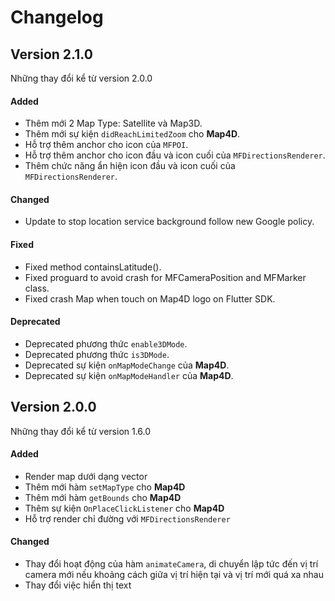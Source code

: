 # Changelog

## Version 2.1.0

Những thay đổi kể từ version 2.0.0

#### Added

- Thêm mới 2 Map Type: Satellite và Map3D.
- Thêm mới sự kiện `didReachLimitedZoom` cho **Map4D**.
- Hỗ trợ thêm anchor cho icon của `MFPOI`.
- Hỗ trợ thêm anchor cho icon đầu và icon cuối của `MFDirectionsRenderer`.
- Thêm chức năng ẩn hiện icon đầu và icon cuối của `MFDirectionsRenderer`.

#### Changed

- Update to stop location service background follow new Google policy.

#### Fixed

- Fixed method containsLatitude().
- Fixed proguard to avoid crash for MFCameraPosition and MFMarker class.
- Fixed crash Map when touch on Map4D logo on Flutter SDK.

#### Deprecated

- Deprecated phương thức `enable3DMode`.
- Deprecated phương thức `is3DMode`.
- Deprecated sự kiện `onMapModeChange` của **Map4D**.
- Deprecated sự kiện `onMapModeHandler` của **Map4D**.

## Version 2.0.0

Những thay đổi kể từ version 1.6.0

#### Added

- Render map dưới dạng vector
- Thêm mới hàm `setMapType` cho **Map4D** 
- Thêm mới hàm `getBounds` cho **Map4D**
- Thêm sự kiện `OnPlaceClickListener` cho **Map4D**
- Hỗ trợ render chỉ đường với `MFDirectionsRenderer`

#### Changed

- Thay đổi hoạt động của hàm `animateCamera`, di chuyển lập tức đến vị trí camera mới nếu khoảng cách giữa vị trí hiện tại và vị trí mới quá xa nhau
- Thay đổi việc hiển thị text

<!-- #### Deprecated -->


<!-- #### Removed -->


<!-- #### Fixed -->


<!-- #### Security -->

